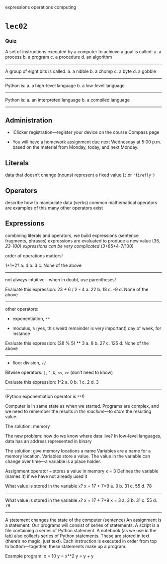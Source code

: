 expressions
operations
computing

#   `lec02`

### Quiz

A set of instructions executed by a computer to achieve a goal is called:
a.  a process
b.  a program
c.  a procedure
d.  an algorithm

---

A group of eight bits is called:
a.  a nibble
b.  a chomp
c.  a byte
d.  a gobble

---

Python is:
a.  a high-level language
b.  a low-level language

---

Python is:
a.  an interpreted language
b.  a compiled language

---

##  Administration

-   iClicker registration—register your device on the course Compass page

-   You will have a homework assignment due next Wednesday at 5:00 p.m. based on the material from Monday, today, and next Monday.


##  Literals

data that doesn’t change (nouns)
represent a fixed value (`3` or `'firefly'`)

##  Operators

describe how to manipulate data (verbs)
common mathematical operators are examples of this
many other operators exist

##  Expressions

combining literals and operators, we build expressions (sentence fragments, phrases)
expressions are evaluated to produce a new value (3*5, 23-100)
expressions can be very complicated (3+8*5+4-7/100)

order of operations matters!

1+1*2?
a.  4
b.  3
c.  None of the above

---

not always intuitive—when in doubt, use parentheses!

Evaluate this expression:
    23 + 6 / 2 - 4
a.  22
b.  18
c.  -9
d.  None of the above

---

other operators:

-   exponentiation, `**`

-   modulus, `%`  (yes, this weird remainder is very important)
    day of week, for instance

Evaluate this expression:
    (28 % 5) ** 3
a.  8
b.  27
c.  125
d.  None of the above

---

-   floor division, `//`

Bitwise operators:  `|`, `^`, `&`, `<<`, `>>` (don’t need to know)

Evaluate this expression:
    1^2
a.  0
b.  1
c.  2
d.  3

---

(Python exponentiation operator is `**`!)

Computer is in same state as when we started.  Programs are complex, and we need to remember the results *in the machine*—to *store* the resulting value.

The solution:  memory

The new problem:  how do we know where data live?
In low-level languages, data has an address represented in binary

The solution:  give memory locations a name
Variables are a name for a memory location.
Variables store a value.
The value in the variable can change over time—a variable is a place holder.

Assignment operator `=` stores a value in memory
    x = 3
Defines the variable (names it) if we have not already used it

What value is stored in the variable `x`?
x = 17 + 7*9
a.  3
b.  31
c.  55
d.  78

---

What value is stored in the variable `x`?
x = 17 + 7*9
x = 3
a.  3
b.  31
c.  55
d.  78

---

A statement changes the state of the computer (sentence)
An assignment is a statement.
Our programs will consist of series of statements.
A script is a file containing a series of Python statement.
A notebook (as we use in the lab) also collects series of Python statements.
These are stored in text (there’s no magic, just text).
Each instruction is executed in order from top to bottom—together, these statements make up a program.

Example program:
x = 10
y = x**2
y = y + y
